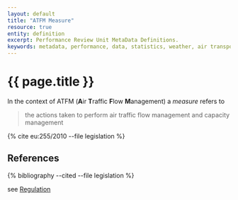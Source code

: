 ```yaml
---
layout: default
title: "ATFM Measure"
resource: true
entity: definition
excerpt: Performance Review Unit MetaData Definitions.
keywords: metadata, performance, data, statistics, weather, air transport, flights, europe, ATFM measure, delay, regulation
---
```

# {{ page.title }}

In the context of ATFM (**A**ir **T**raffic **F**low **M**anagement) a *measure* refers to

> the actions taken to perform air traffic flow management and capacity management

{% cite eu:255/2010 --file legislation %}


## References

{% bibliography --cited --file legislation %}

see [Regulation](/references/definition/regulation.html)

